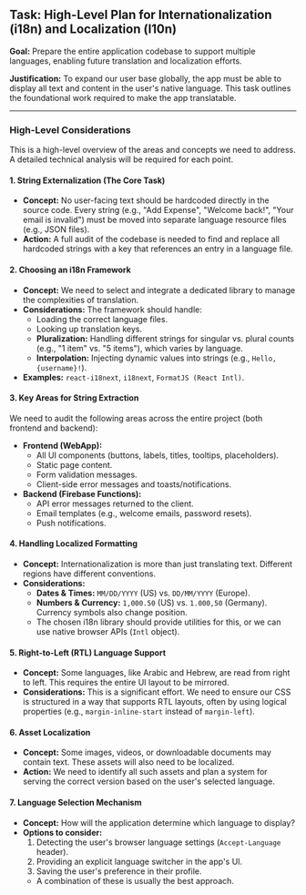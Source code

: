 ## Task: High-Level Plan for Internationalization (i18n) and Localization (l10n)

**Goal:**
Prepare the entire application codebase to support multiple languages, enabling future translation and localization efforts.

**Justification:**
To expand our user base globally, the app must be able to display all text and content in the user's native language. This task outlines the foundational work required to make the app translatable.

---

### High-Level Considerations

This is a high-level overview of the areas and concepts we need to address. A detailed technical analysis will be required for each point.

#### 1. String Externalization (The Core Task)

-   **Concept:** No user-facing text should be hardcoded directly in the source code. Every string (e.g., "Add Expense", "Welcome back!", "Your email is invalid") must be moved into separate language resource files (e.g., JSON files).
-   **Action:** A full audit of the codebase is needed to find and replace all hardcoded strings with a key that references an entry in a language file.

#### 2. Choosing an i18n Framework

-   **Concept:** We need to select and integrate a dedicated library to manage the complexities of translation.
-   **Considerations:** The framework should handle:
    -   Loading the correct language files.
    -   Looking up translation keys.
    -   **Pluralization:** Handling different strings for singular vs. plural counts (e.g., "1 item" vs. "5 items"), which varies by language.
    -   **Interpolation:** Injecting dynamic values into strings (e.g., `Hello, {username}!`).
-   **Examples:** `react-i18next`, `i18next`, `FormatJS (React Intl)`.

#### 3. Key Areas for String Extraction

We need to audit the following areas across the entire project (both frontend and backend):

-   **Frontend (WebApp):**
    -   All UI components (buttons, labels, titles, tooltips, placeholders).
    -   Static page content.
    -   Form validation messages.
    -   Client-side error messages and toasts/notifications.
-   **Backend (Firebase Functions):**
    -   API error messages returned to the client.
    -   Email templates (e.g., welcome emails, password resets).
    -   Push notifications.

#### 4. Handling Localized Formatting

-   **Concept:** Internationalization is more than just translating text. Different regions have different conventions.
-   **Considerations:**
    -   **Dates & Times:** `MM/DD/YYYY` (US) vs. `DD/MM/YYYY` (Europe).
    -   **Numbers & Currency:** `1,000.50` (US) vs. `1.000,50` (Germany). Currency symbols also change position.
    -   The chosen i18n library should provide utilities for this, or we can use native browser APIs (`Intl` object).

#### 5. Right-to-Left (RTL) Language Support

-   **Concept:** Some languages, like Arabic and Hebrew, are read from right to left. This requires the entire UI layout to be mirrored.
-   **Considerations:** This is a significant effort. We need to ensure our CSS is structured in a way that supports RTL layouts, often by using logical properties (e.g., `margin-inline-start` instead of `margin-left`).

#### 6. Asset Localization

-   **Concept:** Some images, videos, or downloadable documents may contain text. These assets will also need to be localized.
-   **Action:** We need to identify all such assets and plan a system for serving the correct version based on the user's selected language.

#### 7. Language Selection Mechanism

-   **Concept:** How will the application determine which language to display?
-   **Options to consider:**
    1.  Detecting the user's browser language settings (`Accept-Language` header).
    2.  Providing an explicit language switcher in the app's UI.
    3.  Saving the user's preference in their profile.
    -   A combination of these is usually the best approach.
